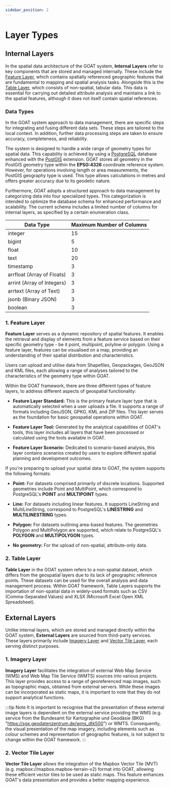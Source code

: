 ```yaml
---
sidebar_position: 2
---
```


# Layer Types

## Internal Layers 

In the spatial data architecture of the GOAT system, **Internal Layers** refer to key components that are stored and managed internally. These include the [Feature Layer](#1-feature-layer/), which contains spatially referenced geographic features that are fundamental to mapping and spatial analysis tasks. Alongside this is the [Table Layer](#2-table-layer), which consists of non-spatial, tabular data. This data is essential for carrying out detailed attribute analysis and maintains a link to the spatial features, although it does not itself contain spatial references.

### Data Types

In the GOAT system approach to data management, there are specific steps for integrating and fusing different data sets. These steps are tailored to the local context. In addition, further data processing steps are taken to ensure accuracy, completeness, and reliability.

The system is designed to handle a wide range of geometry types for spatial data. This capability is achieved by using a [PostgreSQL](https://www.postgresql.org/docs/) database enhanced with the [PostGIS](https://postgis.net/documentation/) extension. GOAT stores all geometry in the PostGIS geometry type within the **EPSG:4326** coordinate reference system. However, for operations involving length or area measurements, the PostGIS geography type is used. This type allows calculations in metres and offers greater accuracy due to its geodetic nature.

Furthermore, GOAT adopts a structured approach to data management by categorizing data into four specialized types. This categorization is intended to optimize the database schema for enhanced performance and scalability. The current schema includes a limited number of columns for internal layers, as specified by a certain enumeration class.

| Data Type  | Maximum Number of Columns |
|------------|---------------------------|
| integer    | 15                        |
| bigint     | 5                         |
| float      | 10                        |
| text       | 20                        |
| timestamp  | 3                         |
| arrfloat (Array of Floats)   | 3                         |
| arrint (Array of Integers)   | 3                         |
| arrtext (Array of Text)   | 3                         |
| jsonb (Binary JSON)    | 3                         |
| boolean    | 3                         |


### 1. Feature Layer
 **Feature Layer** serves as a dynamic repository of spatial features. It enables the retrieval and display of elements from a feature service based on their specific geometry type - be it point, multipoint, polyline or polygon. Using a feature layer, features can be visualised on a map, providing an understanding of their spatial distribution and characteristics.
 
 Users can upload and utilise data from Shapefiles, Geopackages, GeoJSON and KML files, each allowing a range of analyses tailored to the characteristics of the geometry type within GOAT.
 
 Within the GOAT framework, there are three different types of feature layers, to address different aspects of geospatial functionality:

- **Feature Layer Standard:** This is the primary feature layer type that is automatically selected when a user uploads a file. It supports a range of formats including GeoJSON, GPKG, KML and ZIP files. This layer serves as the foundation for basic geospatial operations within GOAT.

- **Feature Layer Tool:** Generated by the analytical capabilities of GOAT's tools, this layer includes all layers that have been processed or calculated using the tools available in GOAT. 

- **Feature Layer Scenario:** Dedicated to scenario-based analysis, this layer contains scenarios created by users to explore different spatial planning and development outcomes.

If you're preparing to upload your spatial data to GOAT, the system supports the following formats:

- **Point:** For datasets comprised primarily of discrete locations. Supported geometries include Point and MultiPoint, which correspond to PostgreSQL's **POINT** and **MULTIPOINT** types.

- **Line:** For datasets including linear features. It supports LineString and MultiLineString, correspond to PostgreSQL's **LINESTRING** and **MULTILINESTRING** types.

- **Polygon:** For datasets outlining area-based features. The geometries Polygon and MultiPolygon are supported, which relate to PostgreSQL's **POLYGON** and **MULTIPOLYGON** types.

- **No geometry:** For the upload of non-spatial, attribute-only data.


### 2. Table Layer
**Table Layer** in the GOAT system refers to a non-spatial dataset, which differs from the geospatial layers due to its lack of geographic reference points. These datasets can be used for the overall analysis and data management process. Within GOAT framework, Table Layers supports the importation of non-spatial data in widely-used formats such as CSV (Comma-Separated Values) and XLSX (Microsoft Excel Open XML Spreadsheet). 


## External Layers
Unlike internal layers, which are stored and managed directly within the GOAT system, **External Layers** are sourced from third-party services. These layers primarily include [Imagery Layer](#1-imagery-layer) and [Vector Tile Layer](#2-vectortilelayer), each serving distinct purposes.

### 1. Imagery Layer
**Imagery Layer** facilitates the integration of external Web Map Service (WMS) and Web Map Tile Service (WMTS) sources into various projects. This layer provides access to a range of georeferenced map images, such as topographic maps, obtained from external servers. While these images can be incorporated as static maps, it is important to note that they do not support analytical functions. 

:::tip Note
It is important to recognise that the presentation of these external image layers is dependent on the external service providing the WMS  (e.g. service from the Bundesamt für Kartographie und Geodäsie (BKG) "https://sgx.geodatenzentrum.de/wms_dtk500") or WMTS. 
Consequently, the visual presentation of the map imagery, including elements such as colour schemes and representation of geographic features, is not subject to change within the GOAT framework.
:::

### 2. Vector Tile Layer
**Vector Tile Layer** allows the integration of the Mapbox Vector Tile (MVT) (e.g. mapbox://mapbox.mapbox-terrain-v2) format into GOAT, allowing these efficient vector tiles to be used as static maps. This feature enhances GOAT's data presentation and provides a better mapping experience.